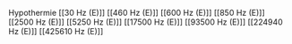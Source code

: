 Hypothermie
[[30 Hz (E)]]
[[460 Hz (E)]]
[[600 Hz (E)]]
[[850 Hz (E)]]
[[2500 Hz (E)]]
[[5250 Hz (E)]]
[[17500 Hz (E)]]
[[93500 Hz (E)]]
[[224940 Hz (E)]]
[[425610 Hz (E)]]